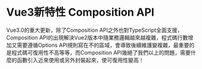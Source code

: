 # Vue3新特性 Composition API
Vue3.0的重大更新，除了Composition API之外也對TypeScript全面支援，Composition API的出現解決Vue2版本中隨業務邏輯越來越複雜，程式碼行數增加又需要遵循Options API規則寫在不的區域，會導致後續維護變複雜，最重要的是程式碼可復用性不高等等，而Composition API幾絕了我們以上的問題，需要什麼的函數引入近來使用或另外封裝起來，使可復用性變高！